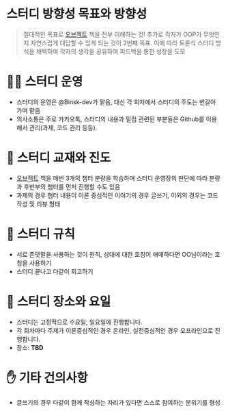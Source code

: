 # 스터디 방향성 목표와 방향성
>절대적인 목표로 [오브젝트](https://www.yes24.com/Product/Goods/74219491) 책을 전부 이해하는 것! 추가로 각자가 OOP가 무엇인지 자연스럽게 대답할 수 있게 되는 것이 2번째 목표. 이에 따라 토론식 스터디 방식을 채택하여 각자의 생각을 공유하여 피드백을 통한 성장을 도모
# 👩‍🏫 스터디 운영
- 스터디의 운영은 @Binsk-dev가 맡음, 대신 각 회차에서 스터디의 주도는 번갈아 가며 맡음
- 의사소통은 주로 카카오톡, 스터디의 내용과 밀접 관련된 부분들은 Github를 이용해서 관리(과제, 코드 관리 등등).
# 📝 스터디 교재와 진도
- [오브젝트](https://www.yes24.com/Product/Goods/74219491) 책을 매번 3개의 챕터 분량을 학습하며 스터디 운영장의 판단에 따라 분량과 후반부의 챕터를 먼저 진행할 수도 있음 
- 과제의 경우 챕터 내용이 이론 중심적인 이야기의 경우 글쓰기, 이외의 경우는 코드 작성 및 리뷰 형태
# 📜 스터디 규칙
- 서로 존댓말을 사용하는 것이 원칙, 상대에 대한 호칭이 애매하다면 OO님이라는 호칭을 사용하기
- 스터디 끝나고 다같이 회고하기
# 📆 스터디 장소와 요일
- 스터디는 고정적으로 수요일, 일요일에 진행합니다.
- 각 회차마다 주제가 이론중심적인 경우 온라인, 실전중심적인 경우 오프라인으로 진행합니다.
- 장소: **TBD**
# ✋ **기타 건의사항**
- 글쓰기의 경우 다같이 함께 작성하는 자리가 있다면 스스로 참여하는 분위기를 형성
